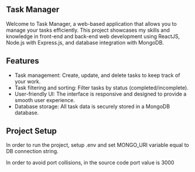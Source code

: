 ## Task Manager

Welcome to Task Manager, 
a web-based application that allows you to manage your tasks efficiently. This project showcases my skills and knowledge in front-end and back-end web development using ReactJS, Node.js with Express.js, and database integration with MongoDB.

## Features

- Task management: Create, update, and delete tasks to keep track of your work.
- Task filtering and sorting: Filter tasks by status (completed/incomplete).
- User-friendly UI: The interface is responsive and designed to provide a smooth user experience.
- Database storage: All task data is securely stored in a MongoDB database.

## Project Setup

In order to run the project, setup .env and set MONGO_URI variable equal to DB connection string.

In order to avoid port collisions, in the source code port value is 3000
